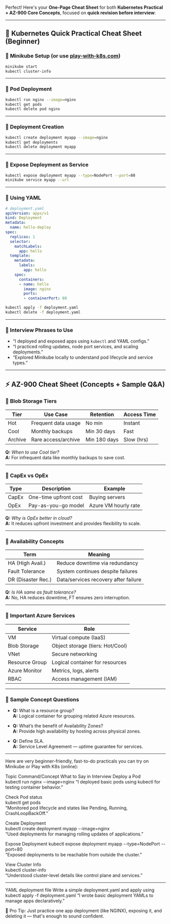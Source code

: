 Perfect! Here's your **One-Page Cheat Sheet** for both **Kubernetes Practical + AZ-900 Core Concepts**, focused on **quick revision before interview**:

---

## 🧠 **Kubernetes Quick Practical Cheat Sheet (Beginner)**

### 🔹 **Minikube Setup** (or use [play-with-k8s.com](https://labs.play-with-k8s.com/))
```bash
minikube start
kubectl cluster-info
```

---

### 🔹 **Pod Deployment**
```bash
kubectl run nginx --image=nginx
kubectl get pods
kubectl delete pod nginx
```

---

### 🔹 **Deployment Creation**
```bash
kubectl create deployment myapp --image=nginx
kubectl get deployments
kubectl delete deployment myapp
```

---

### 🔹 **Expose Deployment as Service**
```bash
kubectl expose deployment myapp --type=NodePort --port=80
minikube service myapp --url
```

---

### 🔹 **Using YAML**
```yaml
# deployment.yaml
apiVersion: apps/v1
kind: Deployment
metadata:
  name: hello-deploy
spec:
  replicas: 1
  selector:
    matchLabels:
      app: hello
  template:
    metadata:
      labels:
        app: hello
    spec:
      containers:
      - name: hello
        image: nginx
        ports:
        - containerPort: 80
```
```bash
kubectl apply -f deployment.yaml
kubectl delete -f deployment.yaml
```

---

### 🎯 Interview Phrases to Use
- “I deployed and exposed apps using `kubectl` and YAML configs.”
- “I practiced rolling updates, node port services, and scaling deployments.”
- “Explored Minikube locally to understand pod lifecycle and service types.”

---

## ⚡ **AZ-900 Cheat Sheet (Concepts + Sample Q&A)**

### 🔹 **Blob Storage Tiers**
| Tier     | Use Case             | Retention      | Access Time |
|----------|----------------------|----------------|-------------|
| Hot      | Frequent data usage  | No min         | Instant     |
| Cool     | Monthly backups      | Min 30 days    | Fast        |
| Archive  | Rare access/archive  | Min 180 days   | Slow (hrs)  |

**Q:** *When to use Cool tier?*  
**A:** For infrequent data like monthly backups to save cost.

---

### 🔹 **CapEx vs OpEx**
| Type   | Description                              | Example              |
|--------|------------------------------------------|----------------------|
| CapEx  | One-time upfront cost                    | Buying servers       |
| OpEx   | Pay-as-you-go model                      | Azure VM hourly rate |

**Q:** *Why is OpEx better in cloud?*  
**A:** It reduces upfront investment and provides flexibility to scale.

---

### 🔹 **Availability Concepts**
| Term             | Meaning                                |
|------------------|----------------------------------------|
| HA (High Avail.) | Reduce downtime via redundancy         |
| Fault Tolerance  | System continues despite failures      |
| DR (Disaster Rec.)| Data/services recovery after failure  |

**Q:** *Is HA same as fault tolerance?*  
**A:** No, HA reduces downtime, FT ensures zero interruption.

---

### 🔹 **Important Azure Services**
| Service         | Role                              |
|-----------------|-----------------------------------|
| VM              | Virtual compute (IaaS)            |
| Blob Storage    | Object storage (tiers: Hot/Cool)  |
| VNet            | Secure networking                 |
| Resource Group  | Logical container for resources   |
| Azure Monitor   | Metrics, logs, alerts             |
| RBAC            | Access management (IAM)           |

---

### 🔹 **Sample Concept Questions**
- **Q:** What is a resource group?  
  **A:** Logical container for grouping related Azure resources.

- **Q:** What’s the benefit of Availability Zones?  
  **A:** Provide high availability by hosting across physical zones.

- **Q:** Define SLA.  
  **A:** Service Level Agreement — uptime guarantee for services.

---



Here are very beginner-friendly, fast-to-do practicals you can try on Minikube or Play with K8s (online):


Topic	Command/Concept	What to Say in Interview
Deploy a Pod	
kubectl run nginx --image=nginx	
“I deployed basic pods using kubectl for testing container behavior.”


Check Pod status	
kubectl get pods	
“Monitored pod lifecycle and states like Pending, Running, CrashLoopBackOff.”


Create Deployment	
kubectl create deployment myapp --image=nginx	
“Used deployments for managing rolling updates of applications.”


Expose Deployment
kubectl expose deployment myapp --type=NodePort --port=80	
“Exposed deployments to be reachable from outside the cluster.”


View Cluster Info	
kubectl cluster-info	
“Understood cluster-level details like control plane and services.”

---

YAML deployment file	Write a simple deployment.yaml and apply using kubectl apply -f deployment.yaml	
“I wrote basic deployment YAMLs to manage apps declaratively.”

🧠 Pro Tip: Just practice one app deployment (like NGINX), exposing it, and deleting it — that's enough to sound confident.

